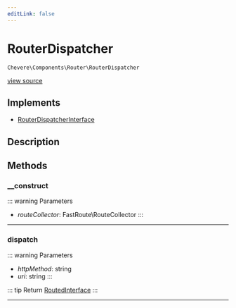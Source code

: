 ```yaml
---
editLink: false
---
```


# RouterDispatcher

`Chevere\Components\Router\RouterDispatcher`

[view source](https://github.com/chevere/chevere/blob/main/src/Chevere/Components/Router/RouterDispatcher.php)

## Implements

- [RouterDispatcherInterface](../../Interfaces/Router/RouterDispatcherInterface.md)

## Description



## Methods

### __construct

::: warning Parameters
- *routeCollector*: FastRoute\RouteCollector
:::

---

### dispatch

::: warning Parameters
- *httpMethod*: string
- *uri*: string
:::

::: tip Return
[RoutedInterface](../../Interfaces/Router/RoutedInterface.md)
:::

---
